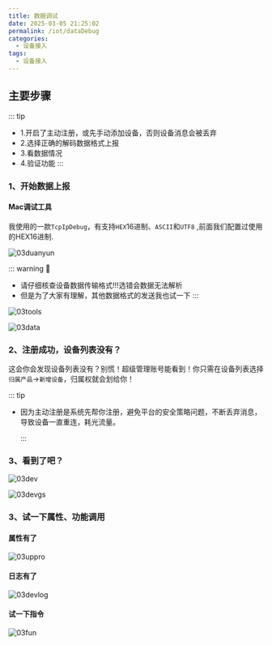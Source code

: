 ```yaml
---
title: 数据调试
date: 2025-03-05 21:25:02
permalink: /iot/dataDebug
categories:
  - 设备接入
tags:
  - 设备接入
---
```


## 主要步骤

::: tip

- 1.开启了主动注册，或先手动添加设备，否则设备消息会被丢弃
- 2.选择正确的解码数据格式上报
- 3.看数据情况
- 4.验证功能
  :::

### 1、开始数据上报

#### Mac调试工具

我使用的一款`TcpIpDebug`，有支持`HEX`16进制、`ASCII`和`UTF8` ,前面我们配置过使用的HEX16进制.

![03duanyun](/02/connected/debug/03duanyun.png "03duanyun")

::: warning 🚧

- 请仔细核查设备数据传输格式!!!选错会数据无法解析
- 但是为了大家有理解，其他数据格式的发送我也试一下
  :::

![03tools](/02/connected/debug/03tools.png "03tools")

![03data](/02/connected/debug/03data.png "03data")

### 2、注册成功，设备列表没有？

这会你会发现设备列表没有？别慌！超级管理账号能看到！你只需在设备列表选择`归属产品`->`新增设备`，归属权就会划给你！

::: tip

- 因为主动注册是系统先帮你注册，避免平台的安全策略问题，不断丢弃消息，导致设备一直重连，耗光流量。

  :::

### 3、看到了吧？

![03dev](/02/connected/debug/03dev.png "03dev")

![03devgs](/02/connected/debug/03devgs.png "03devgs")

### 3、试一下属性、功能调用

#### 属性有了

![03uppro](/02/connected/debug/03uppro.png "03uppro")

#### 日志有了

![03devlog](/02/connected/debug/03devlog.png "03devlog")

#### 试一下指令

![03fun](/02/connected/debug/03fun.png "03fun")

